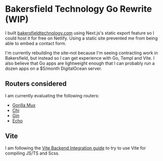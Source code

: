 # Bakersfield Technology Go Rewrite (WIP)

I built [bakersfieldtechnology.com](https://bakersfieldtechnology.com) using Next.js's static export feature so I could host it for free on Netlify. Using a static site prevented me from being able to embed a contact form.

I'm currently rebuilding the site–not because I'm seeing contracting work in Bakersfield, but instead so I can get experience with Go, Templ and Vite. I also believe that Go apps are lightweight enough that I can probably run a dozen apps on a $5/month DigitalOcean server.

## Routers considered

I am currently evaluating the following routers:

- [Gorilla Mux](https://github.com/gorilla/mux)
- [Chi](https://go-chi.io/#/)
- [Gin](https://gin-gonic.com/)
- [Echo](https://echo.labstack.com/)

## Vite

I am following the [Vite Backend Integration guide](https://vitejs.dev/guide/backend-integration.html) to try to use Vite for compiling JS/TS and Scss.
